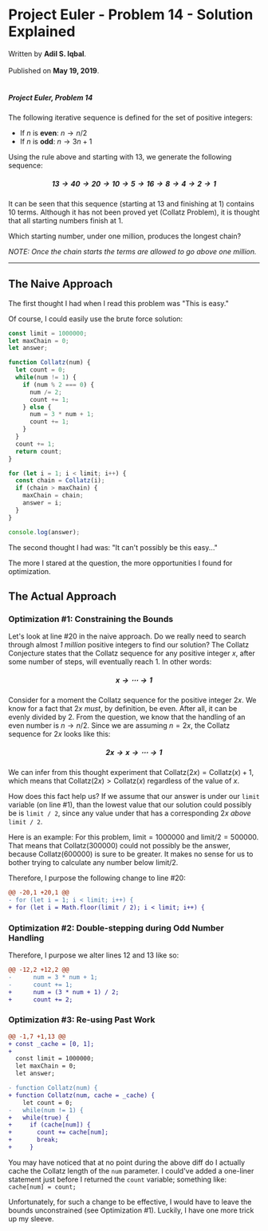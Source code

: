 # Project Euler - Problem 14 - Solution Explained

<div class="ai-author">Written by <b>Adil S. Iqbal</b>.</div><br />
<div class="ai-date">Published on <b>May 19, 2019</b>.</div><br />

<div class="ai-euler">

##### Project Euler, Problem 14

The following iterative sequence is defined for the set of positive integers:
* If $n$ is **even**: $n\to n/2$ 
* If $n$ is **odd**: $n\to 3n+1$ 

Using the rule above and starting with $13$, we generate the following sequence:

##### $$13\to 40\to 20\to 10\to 5\to 16\to 8\to 4\to 2\to 1$$

It can be seen that this sequence (starting at 13 and finishing at 1) contains 10 terms. Although it has not been proved yet (Collatz Problem), it is thought that all starting numbers finish at 1.

Which starting number, under one million, produces the longest chain?

*NOTE: Once the chain starts the terms are allowed to go above one million.*

</div>

***

## The Naive Approach

The first thought I had when I read this problem was "This is easy." 

Of course, I could easily use the brute force solution:

```javascript
const limit = 1000000;
let maxChain = 0;
let answer;

function Collatz(num) {
  let count = 0;
  while(num != 1) {
    if (num % 2 === 0) {
      num /= 2;
      count += 1;
    } else {
      num = 3 * num + 1;
      count += 1;
    }
  }
  count += 1;
  return count; 
}

for (let i = 1; i < limit; i++) {
  const chain = Collatz(i);
  if (chain > maxChain) {
    maxChain = chain;
    answer = i;
  }
}

console.log(answer);
```

The second thought I had was: "It can't possibly be this easy..."

The more I stared at the question, the more opportunities I found for optimization.

## The Actual Approach

### Optimization #1: Constraining the Bounds

Let's look at line #20 in the naive approach. Do we really need to search through almost <i>1 million</i> positive integers to find our solution? The Collatz Conjecture states that the Collatz sequence for any positive integer $x$, after some number of steps, will eventually reach $1$. In other words:

##### $$x\to \cdots \to 1$$

Consider for a moment the Collatz sequence for the positive integer $2x$. We know for a fact that $2x$ <i>must</i>, by definition, be even. After all, it can be evenly divided by 2. From the question, we know that the handling of an even number is $n\to n/2$. Since we are assuming $n = 2x$, the Collatz sequence for $2x$ looks like this:

##### $$2x\to x\to \cdots \to 1$$

We can infer from this thought experiment that $\text{Collatz}(2x) = \text{Collatz}(x) + 1$, which means that $\text{Collatz}(2x) > \text{Collatz}(x)$ regardless of the value of $x$.

How does this fact help us? If we assume that our answer is under our <code class="language-javascript">limit</code> variable (on line #1), than the lowest value that our solution could possibly be is <code class="language-javascript">limit / 2</code>, since any value under that has a corresponding $2x$ <i>above</i> <code class="language-javascript">limit / 2</code>.

Here is an example: For this problem, $\text{limit} = 1000000$ and $\text{limit}/2 = 500000$. That means that $\text{Collatz}(300000)$ could not possibly be the answer, because $\text{Collatz}(600000)$ is sure to be greater. It makes no sense for us to bother trying to calculate any number below $\text{limit}/2$.

Therefore, I purpose the following change to line #20:

```diff
@@ -20,1 +20,1 @@
- for (let i = 1; i < limit; i++) {
+ for (let i = Math.floor(limit / 2); i < limit; i++) {
```

### Optimization #2: Double-stepping during Odd Number Handling

Therefore, I purpose we alter lines 12 and 13 like so:

```diff
@@ -12,2 +12,2 @@
-      num = 3 * num + 1;
-      count += 1;
+      num = (3 * num + 1) / 2;
+      count += 2;
```

### Optimization #3: Re-using Past Work

```diff
@@ -1,7 +1,13 @@
+ const _cache = [0, 1];
+
  const limit = 1000000;
  let maxChain = 0;
  let answer;

- function Collatz(num) {
+ function Collatz(num, cache = _cache) {
    let count = 0;
-   while(num != 1) {
+   while(true) {
+     if (cache[num]) {
+       count += cache[num];
+       break;
+     }
```

You may have noticed that at no point during the above diff do I actually cache the Collatz length of the ```num``` parameter.  I could've added a one-liner statement just before I returned the ```count``` variable; something like: ```cache[num] = count;``` 

Unfortunately, for such a change to be effective, I would have to leave the bounds unconstrained (see Optimization #1). Luckily, I have one more trick up my sleeve.